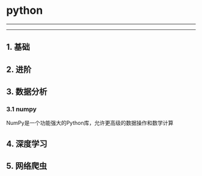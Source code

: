 # python

***







***

## 1. 基础



## 2. 进阶





## 3. 数据分析

### 3.1 numpy

NumPy是一个功能强大的Python库，允许更高级的数据操作和数学计算









## 4. 深度学习





## 5. 网络爬虫






